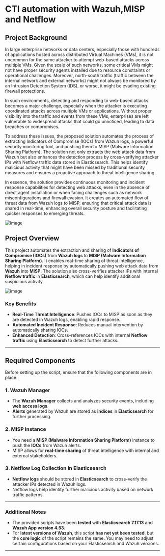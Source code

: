 # **CTI automation with Wazuh,MISP and Netflow**

## **Project Background**
In large enterprise networks or data centers, especially those with hundreds of applications hosted across distributed Virtual Machines (VMs), it is not uncommon for the same attacker to attempt web-based attacks across multiple VMs. Given the scale of such networks, some critical VMs might not have proper security agents installed due to resource constraints or operational challenges. Moreover, north-south traffic (traffic between the internal network and external networks) might not always be monitored by an Intrusion Detection System (IDS), or worse, it might be evading existing firewall protections.

In such environments, detecting and responding to web-based attacks becomes a major challenge, especially when the attacker is executing coordinated attacks across multiple VMs or applications. Without proper visibility into the traffic and events from these VMs, enterprises are left vulnerable to widespread attacks that could go unnoticed, leading to data breaches or compromises.

To address these issues, the proposed solution automates the process of extracting Indicators of Compromise (IOCs) from Wazuh logs, a powerful security monitoring tool, and pushing them to MISP (Malware Information Sharing Platform). The solution not only extracts the web attack data from Wazuh but also enhances the detection process by cross-verifying attacker IPs with Netflow traffic data stored in Elasticsearch. This helps identify malicious activity that might have been missed by traditional security measures and ensures a proactive approach to threat intelligence sharing.

In essence, the solution provides continuous monitoring and incident response capabilities for detecting web attacks, even in the absence of direct agent installation or when facing challenges such as network misconfigurations and firewall evasion. It creates an automated flow of threat data from Wazuh logs to MISP, ensuring that critical attack data is shared in real-time, enhancing overall security posture and facilitating quicker responses to emerging threats.

![image](https://github.com/user-attachments/assets/db9769b4-79e8-4d4a-9399-0cbc0fe5de00)



## **Project Overview**

This project automates the extraction and sharing of **Indicators of Compromise (IOCs)** from **Wazuh logs** to **MISP (Malware Information Sharing Platform)**. It enables real-time sharing of threat intelligence, helping in incident response by automatically pushing web attack data from **Wazuh** into **MISP**. The solution also cross-verifies attacker IPs with internal **Netflow traffic** in **Elasticsearch**, which can help identify additional suspicious activity.

![image](https://github.com/user-attachments/assets/e987325b-fdb5-4521-928f-fc069a4b03c0)

### **Key Benefits**
- **Real-Time Threat Intelligence**: Pushes IOCs to MISP as soon as they are detected in Wazuh logs, enabling rapid response.
- **Automated Incident Response**: Reduces manual intervention by automatically sharing IOCs.
- **Enhanced Detection**: Cross-references IOCs with internal **Netflow traffic** using **Elasticsearch** to detect further attacks.

---

## **Required Components**

Before setting up the script, ensure that the following components are in place:

### **1. Wazuh Manager**
- The **Wazuh Manager** collects and analyzes security events, including **web access logs**.
- **Alerts** generated by Wazuh are stored as **indices** in **Elasticsearch** for further processing.

### **2. MISP Instance**
- You need a **MISP (Malware Information Sharing Platform)** instance to push the **IOCs** from Wazuh alerts.
- MISP allows for **real-time sharing** of threat intelligence with internal and external stakeholders.

### **3. Netflow Log Collection in Elasticsearch**
- **Netflow logs** should be stored in **Elasticsearch** to cross-verify the attacker IPs detected in Wazuh logs.
- Netflow logs help identify further malicious activity based on network traffic patterns.

---

### **Additional Notes**

- The provided scripts have been **tested** with **Elasticsearch 7.17.13** and **Wazuh App version 4.53**.
- For **latest versions of Wazuh**, this script **has not yet been tested**, but the **core logic** of the script remains the same. You may need to adjust certain configurations based on your Elasticsearch and Wazuh versions.

---

